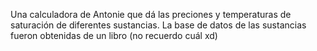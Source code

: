 Una calculadora de Antonie que dá las preciones y temperaturas de saturación de diferentes sustancias.
La base de datos de las sustancias fueron obtenidas de un libro (no recuerdo cuál xd)
